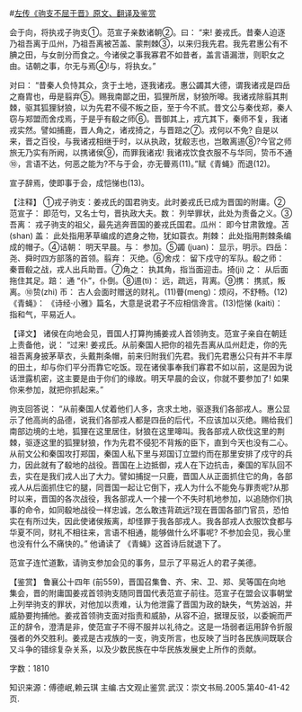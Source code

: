 #[左传《驹支不屈于晋》原文、翻译及鉴赏](https://www.vrrw.net/wx/14000.html)

会于向，将执戎子驹支①。范宣子亲数诸朝②。曰： “来! 姜戎氏。昔秦人迫逐乃祖吾离于瓜州，乃祖吾离被苫盖、蒙荆棘③，以来归我先君。我先君惠公有不腆之田，与女剖分而食之。今诸侯之事我寡君不如昔者，盖言语漏泄，则职女之由。诘朝之事，尔无与焉④!与，将执女。”

对曰： “昔秦人负恃其众，贪于土地，逐我诸戎。惠公蠲其大德，谓我诸戎是四岳之裔胄也，毋是翦弃⑤。赐我南鄙之田，狐狸所居，豺狼所嗥。我诸戎除翦其荆棘，驱其狐狸豺狼，以为先君不侵不叛之臣，至于今不贰。昔文公与秦伐郑，秦人窃与郑盟而舍戍焉，于是乎有殽之师⑥。晋御其上，戎亢其下，秦师不复，我诸戎实然。譬如捕鹿，晋人角之，诸戎掎之，与晋踣之⑦。戎何以不免? 自是以来，晋之百役，与我诸戎相继于时，以从执政，犹殽志也，岂敢离逷⑧?今官之师旅无乃实有所阙，以携诸侯⑨，而罪我诸戎! 我诸戎饮食衣服不与华同，贽币不通⑩，言语不达，何恶之能为?不与于会，亦无瞢焉(11)。”赋《青蝇》而退(12)。

宣子辞焉，使即事于会，成恺悌也(13)。



【注释】 ①戎子驹支：姜戎氏的国君驹支。此时姜戎氏已成为晋国的附庸。②范宣子： 即范匄，又名士匄，晋执政大夫。数： 列举罪状，此处为责备之义。③吾离： 戎子驹支的祖父，最先逃奔晋国的姜戎氏国君。瓜州： 即今甘肃敦煌。苫 (shan) 盖： 此处指用茅草编成的遮身之物，犹如蓑衣。荆棘： 此处指用荆棘条编成的帽子。④诘朝： 明天早晨。与： 参加。⑤蠲 (juan)： 显示，明示。四岳： 尧、舜时四方部落的首领。翦弃： 灭绝。⑥舍戍： 留下戍守的军队。殽之师： 秦晋殽之战，戎人出兵助晋。⑦角之： 执其角，指当面迎击。掎(ji) 之： 从后面拖住其足。踣： 通 “仆”，仆倒。⑧逷(ti)： 远，疏远，背离。⑨携： 携贰，叛离。⑩贽(zhi) 币： 古人会面时赠送的财礼。(11)瞢(meng)：烦闷，不舒畅。(12)《青蝇》： 《诗经·小雅》篇名，大意是说君子不应相信谗言。(13)恺悌 (kaiti)： 指和气，平易近人。

【译文】 诸侯在向地会见，晋国人打算拘捕姜戎人首领驹支。范宣子亲自在朝廷上责备他，说： “过来! 姜戎氏。从前秦国人把你的祖先吾离从瓜州赶走，你的先祖吾离身披茅草衣，头戴荆条帽，前来归附我们先君。我们先君惠公只有并不丰厚的田土，却与你们平分而靠它吃饭。现在诸侯事奉我们寡君不如以前，这是因为说话泄露机密，这主要是由于你们的缘故。明天早晨的会议，你就不要参加了! 如果你来参加，就把你抓起来。”

驹支回答说： “从前秦国人仗着他们人多，贪求土地，驱逐我们各部戎人。惠公显示了他高尚的品德，说我们各部戎人都是四岳的后代，不应该加以灭绝。赐给我们南部边境的土地，狐狸在这里居住，豺狼在这里嗥叫。我各部戎人砍伐这里的荆棘，驱逐这里的狐狸豺狼，作为先君不侵犯不背叛的臣下，直到今天也没有二心。从前文公和秦国攻打郑国，秦国人私下里与郑国订立盟约而在那里安排了戍守的兵力，因此就有了殽地的战役。晋国在上边抵御，戎人在下边抗击，秦国的军队回不去，实在是我们戎人出了大力。譬如捕捉一只鹿，晋国人从正面抓住它的角，各部戎人从后面抓住它的腿，同晋国一起让它倒下，戎人为什么不能免与罪责呢?从那时以来，晋国的各次战役，我各部戎人一个接一个不失时机地参加，以追随你们执事的命令，如同殽地战役一样忠诚，怎么敢违背疏远?现在晋国各部门官员，恐怕实在有所过失，因此使诸侯叛离，却怪罪于我各部戎人。我各部戎人衣服饮食都与华夏不同，财礼不相往来，言语不相通，能够做什么坏事呢? 不参加会见，我心里也没有什么不痛快的。” 他诵读了 《青蝇》这首诗后就退下了。

范宣子连忙道歉，请驹支参加会见的事务，显示了平易近人的君子美德。

【鉴赏】 鲁襄公十四年 (前559)，晋国召集鲁、齐、宋、卫、郑、吴等国在向地集会，晋的附庸国姜戎首领驹支随同晋国代表范宣子前往。范宣子在盟会议事朝堂上列举驹支的罪状，对他加以责难，认为他泄露了晋国为政的缺失，气势汹汹，并威胁要拘捕他。姜戎首领驹支面对指责和威胁，从容不迫，据理反驳，以委婉而严正的辞令，澄清是非，使范宣子不得不服并以礼待之。这是一场弱者运用辞令折服强者的外交胜利。姜戎是古戎族的一支，驹支所言，也反映了当时各民族间既联合又斗争的错综复杂关系，以及少数民族在中华民族发展史上所作的贡献。

字数：1810

知识来源：傅德岷,赖云琪 主编.古文观止鉴赏.武汉：崇文书局.2005.第40-41-42页.

